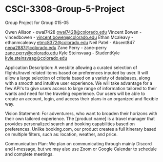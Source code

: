 # CSCI-3308-Group-5-Project
Group Project for Group 015-05

Owen Allison - owal7428 owal7428@colorado.edu
Vincent Bowen - vincedbowen - vincent.bowen@colorado.edu
Ethan Mcaleavy - ethanmcaleavy etmc8372@colorado.edu
Neil Patel - Absent847 nepa2887@colorado.edu
Zane Perry - zane-perry zane.perry@colorado.edu
Kyle Steinsvaag - StudentKyle kyle.steinsvaag@colorado.edu

Application Description:
A wesbite allowing a curated selection of flights/travel related items based on preferences inputed by user. It will allow a large selection of criteria based on a variety of databases, along with a smooth and intuitive user experience. We will take advantage for a few API's to give users access to large range of information tailored to their wants and need for the traveling experience. Our users will be able to create an account, login, and access their plans in an organized and flexible way.

Vision Statement: 
For adventurers, who want to broaden their horizons with their own tailored experience. The [product name] is a travel manager that provides personalized search and booking capabilities based on preferences. Unlike booking.com, our product creates a full itinerary based on multiple filters, such as: location, weather, and price. 


Communication Plan:
We plan on communicating through mainly Discord and I-message, but we may also use Zoom or Google Calendar to schedule and complete meetings.